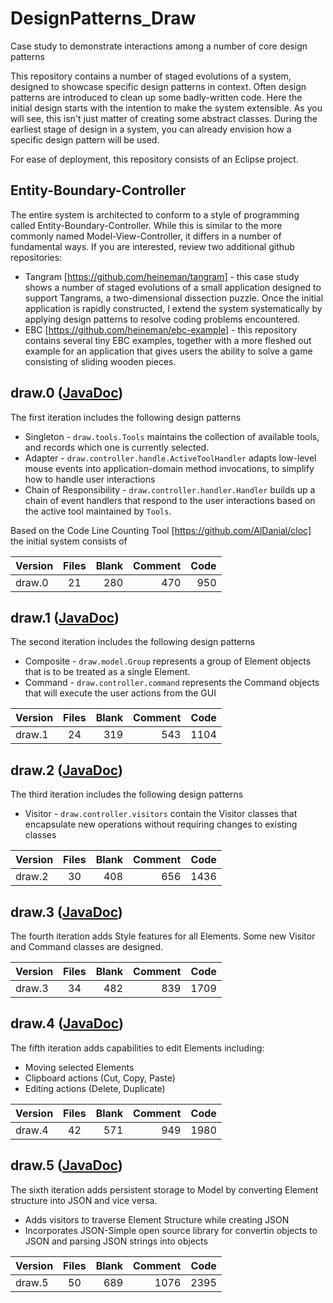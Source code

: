 # DesignPatterns_Draw
Case study to demonstrate interactions among a number of core design patterns

This repository contains a number of staged evolutions of a system, designed to showcase specific design patterns in context. Often design patterns are introduced to clean up some badly-written code. Here the initial design starts with the intention to make the system extensible. As you will see, this isn't just matter of creating some abstract classes. During the earliest stage of design in a system, you can already envision how a specific design pattern will be used.

For ease of deployment, this repository consists of an Eclipse project.

## Entity-Boundary-Controller

The entire system is architected to conform to a style of programming called Entity-Boundary-Controller. While this is similar to the more commonly named Model-View-Controller, it differs in a number of fundamental ways. If you are interested, review two additional github repositories:

* Tangram [https://github.com/heineman/tangram] - this case study shows a number of staged evolutions of a small application designed to support Tangrams, a two-dimensional dissection puzzle. Once the initial application is rapidly constructed, I extend the system systematically by applying design patterns to resolve coding problems encountered.
* EBC [https://github.com/heineman/ebc-example] - this repository contains several tiny EBC examples, together with a more fleshed out example for an application that gives users the ability to solve a game consisting of sliding wooden pieces.

## draw.0 ([JavaDoc](https://heineman.github.io/Draw/draw.0/))

The first iteration includes the following design patterns

* Singleton - `draw.tools.Tools` maintains the collection of available tools, and records which one is currently selected.
* Adapter - `draw.controller.handle.ActiveToolHandler` adapts low-level mouse events into application-domain method invocations, to simplify how to handle user interactions
* Chain of Responsibility - `draw.controller.handler.Handler` builds up a chain of event handlers that respond to the user interactions based on the active tool maintained by `Tools`.

Based on the Code Line Counting Tool [https://github.com/AlDanial/cloc] the initial system consists of

| Version    | Files     | Blank  |  Comment | Code     |
| ---------- |:---------:| ------:| --------:| --------:|
| draw.0     | 21        |  280   |  470     |  950     |

## draw.1  ([JavaDoc](https://heineman.github.io/Draw/draw.1/))

The second iteration includes the following design patterns

* Composite - `draw.model.Group` represents a group of Element objects that is to be treated as a single Element.
* Command - `draw.controller.command` represents the Command objects that will execute the user actions from the GUI

| Version    | Files     | Blank  |  Comment | Code     |
| ---------- |:---------:| ------:| --------:| --------:|
| draw.1     | 24        |  319   |  543     | 1104     |

## draw.2  ([JavaDoc](https://heineman.github.io/Draw/draw.2/))

The third iteration includes the following design patterns

* Visitor - `draw.controller.visitors` contain the Visitor classes that encapsulate new operations without requiring changes to existing classes

| Version    | Files     | Blank  |  Comment | Code     |
| ---------- |:---------:| ------:| --------:| --------:|
| draw.2     | 30        |  408   |  656     | 1436     |

## draw.3  ([JavaDoc](https://heineman.github.io/Draw/draw.3/))

The fourth iteration adds Style features for all Elements. Some new Visitor and Command classes are designed.

| Version    | Files     | Blank  |  Comment | Code     |
| ---------- |:---------:| ------:| --------:| --------:|
| draw.3     | 34        |  482   |  839     | 1709     |

## draw.4  ([JavaDoc](https://heineman.github.io/Draw/draw.4/))

The fifth iteration adds capabilities to edit Elements including:

* Moving selected Elements
* Clipboard actions (Cut, Copy, Paste)
* Editing actions (Delete, Duplicate)

| Version    | Files     | Blank  |  Comment | Code     |
| ---------- |:---------:| ------:| --------:| --------:|
| draw.4     | 42        |  571   |  949     | 1980     |

## draw.5  ([JavaDoc](https://heineman.github.io/Draw/draw.5/))

The sixth iteration adds persistent storage to Model by converting Element structure into JSON and vice versa.

* Adds visitors to traverse Element Structure while creating JSON
* Incorporates JSON-Simple open source library for convertin objects to JSON and parsing JSON strings into objects

| Version    | Files     | Blank  |  Comment | Code     |
| ---------- |:---------:| ------:| --------:| --------:|
| draw.5     | 50        |  689   |  1076    | 2395     |
